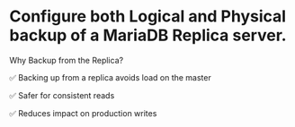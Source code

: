 # Configure both Logical and Physical backup of a MariaDB Replica server.

Why Backup from the Replica?

✅ Backing up from a replica avoids load on the master

✅ Safer for consistent reads

✅ Reduces impact on production writes

